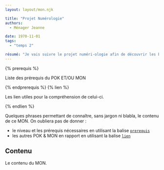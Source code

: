 ```yaml
---
layout: layout/mon.njk

title: "Projet Numérologie"
authors:
  - Ménager Jeanne

date: 1970-11-01
tags: 
  - "temps 2"

résumé: "Je vais suivre le projet numéri-ologie afin de découvrir les bases du développement de serveur web"
---
```


{% prerequis %}

Liste des prérequis du POK ET/OU MON

{% endprerequis %}
{% lien %}

Les lien utiles pour la compréhension de celui-ci.

{% endlien %}

Quelques phrases permettant de connaître, sans jargon ni blabla, le contenu de ce MON. On oubliera pas de donner :

- le niveau et les prérequis nécessaires en utilisant la balise [`prerequis`](/cs/contribuer-au-site/#prerequis)
- les autres POK & MON en rapport en utilisant la balise [`lien`](/cs/contribuer-au-site/#lien)

## Contenu

Le contenu du MON.
